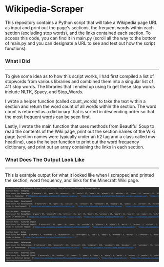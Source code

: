 # Wikipedia-Scraper

This repository contains a Python script that will take a Wikipedia page URL as input and print out the page's sections, the frequent words within each section (excluding stop words), and the links contained each section. To access this code, you can find it in main.py (scroll all the way to the bottom of main.py and you can designate a URL to see  and test out how the script functions).


### What I Did

---

To give some idea as to how this script works, I had first compiled a list of stopwords from various libraries and combined them into a singular list of 411 stop words. The libraries that I ended up using to get these stop words include NLTK, Spacy, and Stop_Words.

I wrote a helper function (called count_words) to take the text within a section and return the word count of all words within the section. The word count is returned as a dictionary that is sorted in descending order so that the most frequent words can be seen first.

Lastly, I wrote the main function that uses methods from Beautiful Soup to read the contents of the Wiki page, print out the section names of the Wiki page (section names were typically under an h2 tag and a class called mw-headline), uses the helper function to print out the word frequency dictionary, and print out an array containing the links in each section.


### What Does The Output Look Like

---
This is example output for what it looked like when I scrapped and printed the section, word frequency, and links for the Minecraft Wiki page.


![Output](images/output_image.png)
